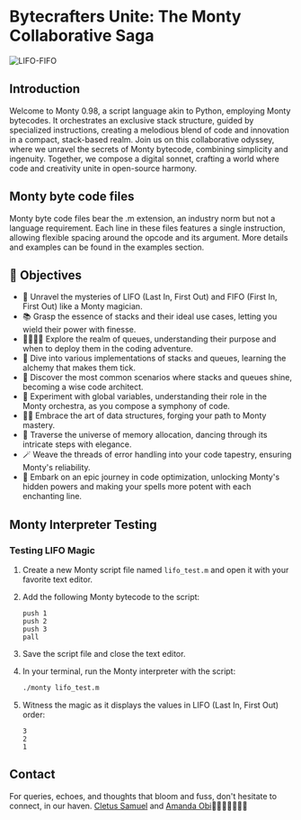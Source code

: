 # Bytecrafters Unite: The Monty Collaborative Saga

![LIFO-FIFO](https://thumbs.dreamstime.com/b/lifo-fifo-last-first-out-symbol-changes-concept-words-lifo-to-fifo-wooden-blocks-beautiful-grey-table-grey-background-243406275.jpg)

## Introduction

Welcome to Monty 0.98, a script language akin to Python, employing Monty bytecodes. It orchestrates an exclusive stack structure, guided by specialized instructions, creating a melodious blend of code and innovation in a compact, stack-based realm.
Join us on this collaborative odyssey, where we unravel the secrets of Monty bytecode, combining simplicity and ingenuity. Together, we compose a digital sonnet, crafting a world where code and creativity unite in open-source harmony.

## Monty byte code files

Monty byte code files bear the .m extension, an industry norm but not a language requirement. Each line in these files features a single instruction, allowing flexible spacing around the opcode and its argument. More details and examples can be found in the examples section.

## 🌟 Objectives

- 🧐 Unravel the mysteries of LIFO (Last In, First Out) and FIFO (First In, First Out) like a Monty magician.
- 📚 Grasp the essence of stacks and their ideal use cases, letting you wield their power with finesse.
- 🚶‍♂️🚶‍♀️ Explore the realm of queues, understanding their purpose and when to deploy them in the coding adventure.
- 🧮 Dive into various implementations of stacks and queues, learning the alchemy that makes them tick.
- 🌆 Discover the most common scenarios where stacks and queues shine, becoming a wise code architect.
- 🧪 Experiment with global variables, understanding their role in the Monty orchestra, as you compose a symphony of code.
- 🧙‍♂️ Embrace the art of data structures, forging your path to Monty mastery.
- 🌌 Traverse the universe of memory allocation, dancing through its intricate steps with elegance.
- 🪄 Weave the threads of error handling into your code tapestry, ensuring Monty's reliability.
- 🚀 Embark on an epic journey in code optimization, unlocking Monty's hidden powers and making your spells more potent with each enchanting line.

## Monty Interpreter Testing

### Testing LIFO Magic

1. Create a new Monty script file named `lifo_test.m` and open it with your favorite text editor.
2. Add the following Monty bytecode to the script:

   ```plaintext
   push 1
   push 2
   push 3
   pall

3. Save the script file and close the text editor.
4. In your terminal, run the Monty interpreter with the script:

    ```bash
    ./monty lifo_test.m
    ```

5. Witness the magic as it displays the values in LIFO (Last In,  First Out) order:

    ```plaintext
    3
    2 
    1
    ```

## Contact

For queries, echoes, and thoughts that bloom and fuss, don't hesitate to connect, in our haven. [Cletus Samuel](https://cletsymedia.github.io/Prof-Portfolio/) and [Amanda Obi](https://github.com/ObiChika)🙏🙏🙏🙏🙏🙏🙏
